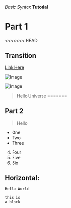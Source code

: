 *Basic Syntax*
**Tutorial**
# Part 1
<<<<<<< HEAD
## Transition
[Link Here](www.google.com)

![Image](https://ik.imagekit.io/ikmedia/backlit.jpg)


![Image](https://static.vecteezy.com/packs/media/components/global/search-explore-nav/img/vectors/term-bg-1-666de2d941529c25aa511dc18d727160.jpg)
> Hello Universe
=======
## Part 2
> Hello
* One
* Two
* Three
4. Four
5. Five
6. Six

Horizontal:
---
`Hello World`
```
this is 
a block
```
